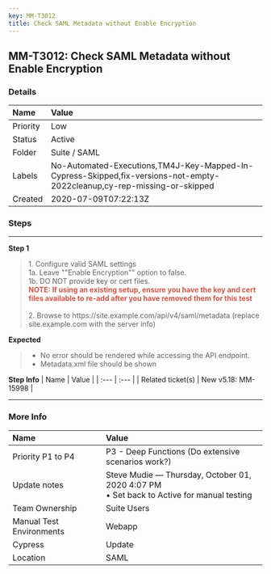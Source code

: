 ```yaml
---
key: MM-T3012
title: Check SAML Metadata without Enable Encryption
---
```


## MM-T3012: Check SAML Metadata without Enable Encryption

### Details

| Name     | Value                                                                                                                   |
| :------- | :---------------------------------------------------------------------------------------------------------------------- |
| Priority | Low                                                                                                                     |
| Status   | Active                                                                                                                  |
| Folder   | Suite / SAML                                                                                                            |
| Labels   | No-Automated-Executions,TM4J-Key-Mapped-In-Cypress-Skipped,fix-versions-not-empty-2022cleanup,cy-rep-missing-or-skipped |
| Created  | 2020-07-09T07:22:13Z                                                                                                    |

### Steps

<hr/>

**Step 1**

> <article>1. Configure valid SAML settings<br>1a. Leave ""Enable Encryption"" option to false.<br>1b. DO NOT provide key or cert files.<br><strong><span style="color: rgb(226, 80, 65);">NOTE: If using an existing setup, ensure you have the key and cert files available to re-add after you have removed them for this test<br></span></strong><br>2. Browse to https://site.example.com/api/v4/saml/metadata (replace site.example.com with the server info)</article>

**Expected**

> <article><ul><li>No error should be rendered while accessing the API endpoint.</li><li>Metadata.xml file should be shown</li></ul></article>

**Step Info**
| Name | Value |
| :--- | :--- |
| Related ticket(s) | ​​​​New v5.18: MM-15998 |

<hr/>

### More Info

| Name                     | Value                                                                                       |
| :----------------------- | :------------------------------------------------------------------------------------------ |
| Priority P1 to P4        | P3 - Deep Functions (Do extensive scenarios work?)                                          |
| Update notes             | Steve Mudie — Thursday, October 01, 2020 4:07 PM<br>• Set back to Active for manual testing |
| Team Ownership           | Suite Users                                                                                 |
| Manual Test Environments | Webapp                                                                                      |
| Cypress                  | Update                                                                                      |
| Location                 | SAML                                                                                        |
